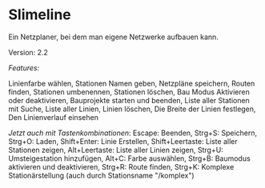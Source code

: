 # Slimeline
Ein Netzplaner, bei dem man eigene Netzwerke aufbauen kann.

Version: 2.2

*Features:*

Linienfarbe wählen,
Stationen Namen geben,
Netzpläne speichern,
Routen finden,
Stationen umbenennen,
Stationen löschen,
Bau Modus Aktivieren oder deaktivieren,
Bauprojekte starten und beenden, Liste aller Stationen mit Suche, Liste aller Linien, Linien löschen, Die Breite der Linien festlegen, Den Linienverlauf einsehen

*Jetzt auch mit Tastenkombinationen*:
Escape: Beenden,
Strg+S: Speichern,
Strg+O: Laden,
Shift+Enter: Linie Erstellen,
Shift+Leertaste: Liste aller Stationen zeigen,
Alt+Leertaste: Liste aller Linien zeigen,
Strg+U: Umsteigestation hinzufügen,
Alt+C: Farbe auswählen,
Strg+B: Baumodus aktivieren und deaktivieren,
Strg+R: Route finden,
Strg+K: Komplexe Stationärstellung (auch durch Stationsname "/komplex")
